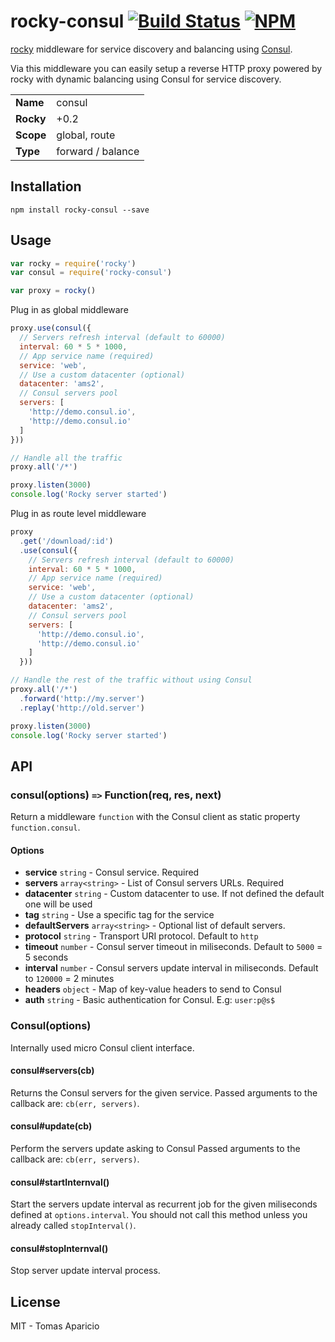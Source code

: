 # rocky-consul [![Build Status](https://api.travis-ci.org/h2non/rocky-consul.svg?branch=master&style=flat)](https://travis-ci.org/h2non/rocky-consul) [![NPM](https://img.shields.io/npm/v/rocky-consul.svg)](https://www.npmjs.org/package/rocky-consul)

[rocky](https://github.com/h2non/rocky) middleware for service discovery and balancing using [Consul](https://consul.io).

Via this middleware you can easily setup a reverse HTTP proxy powered by rocky with dynamic balancing using Consul for service discovery.

<table>
<tr>
<td><b>Name</b></td><td>consul</td>
</tr>
<tr>
<td><b>Rocky</b></td><td>+0.2</td>
</tr>
<tr>
<td><b>Scope</b></td><td>global, route</td>
</tr>
<tr>
<td><b>Type</b></td><td>forward / balance</td>
</tr>
</table>

## Installation

```
npm install rocky-consul --save
```

## Usage

```js
var rocky = require('rocky')
var consul = require('rocky-consul')

var proxy = rocky()
```

Plug in as global middleware
```js
proxy.use(consul({
  // Servers refresh interval (default to 60000)
  interval: 60 * 5 * 1000,
  // App service name (required)
  service: 'web',
  // Use a custom datacenter (optional)
  datacenter: 'ams2',
  // Consul servers pool
  servers: [
    'http://demo.consul.io',
    'http://demo.consul.io'
  ]
}))

// Handle all the traffic
proxy.all('/*')

proxy.listen(3000)
console.log('Rocky server started')
```

Plug in as route level middleware
```js
proxy
  .get('/download/:id')
  .use(consul({
    // Servers refresh interval (default to 60000)
    interval: 60 * 5 * 1000,
    // App service name (required)
    service: 'web',
    // Use a custom datacenter (optional)
    datacenter: 'ams2',
    // Consul servers pool
    servers: [
      'http://demo.consul.io',
      'http://demo.consul.io'
    ]
  }))

// Handle the rest of the traffic without using Consul
proxy.all('/*')
  .forward('http://my.server')
  .replay('http://old.server')

proxy.listen(3000)
console.log('Rocky server started')
```

## API

### consul(options) `=>` Function(req, res, next)

Return a middleware `function` with the Consul client as static property `function.consul`.

#### Options

- **service** `string` - Consul service. Required
- **servers** `array<string>` - List of Consul servers URLs. Required
- **datacenter** `string` - Custom datacenter to use. If not defined the default one will be used
- **tag** `string` - Use a specific tag for the service
- **defaultServers** `array<string>` - Optional list of default servers.
- **protocol** `string` - Transport URI protocol. Default to `http`
- **timeout** `number` - Consul server timeout in miliseconds. Default to `5000` = 5 seconds
- **interval** `number` - Consul servers update interval in miliseconds. Default to `120000` = 2 minutes
- **headers** `object` - Map of key-value headers to send to Consul
- **auth** `string` - Basic authentication for Consul. E.g: `user:p@s$`

### Consul(options)

Internally used micro Consul client interface.

#### consul#servers(cb)

Returns the Consul servers for the given service.
Passed arguments to the callback are: `cb(err, servers)`.

#### consul#update(cb)

Perform the servers update asking to Consul
Passed arguments to the callback are: `cb(err, servers)`.

#### consul#startInternval()

Start the servers update interval as recurrent job for the given miliseconds defined at `options.interval`.
You should not call this method unless you already called `stopInterval()`.

#### consul#stopInternval()

Stop server update interval process.

## License

MIT - Tomas Aparicio
